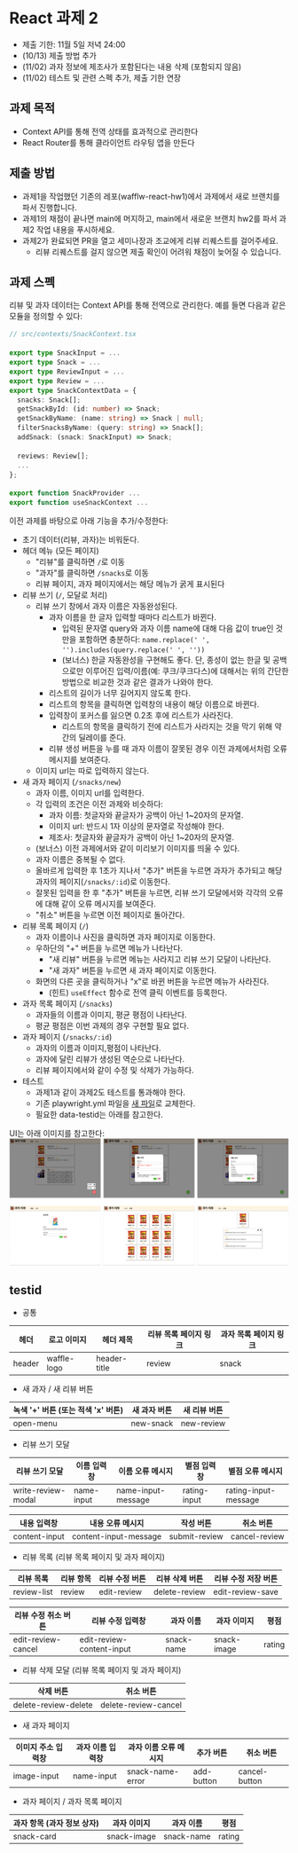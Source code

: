 # React 과제 2

- 제출 기한: 11월 5일 저녁 24:00
- (10/13) 제출 방법 추가
- (11/02) 과자 정보에 제조사가 포함된다는 내용 삭제 (포함되지 않음)
- (11/02) 테스트 및 관련 스펙 추가, 제출 기한 연장

## 과제 목적

- Context API를 통해 전역 상태를 효과적으로 관리한다
- React Router를 통해 클라이언트 라우팅 앱을 만든다

## 제출 방법

- 과제1을 작업했던 기존의 레포(wafflw-react-hw1)에서 과제에서 새로 브랜치를 파서 진행합니다.
- 과제1의 채점이 끝나면 main에 머지하고, main에서 새로운 브랜치 hw2를 파서 과제2 작업 내용을 푸시하세요.
- 과제2가 완료되면 PR을 열고 세미나장과 조교에게 리뷰 리퀘스트를 걸어주세요.
  - 리뷰 리퀘스트를 걸지 않으면 제출 확인이 어려워 채점이 늦어질 수 있습니다.

## 과제 스펙

리뷰 및 과자 데이터는 Context API를 통해 전역으로 관리한다. 예를 들면 다음과 같은 모듈을 정의할 수 있다:
```ts
// src/contexts/SnackContext.tsx

export type SnackInput = ...
export type Snack = ...
export type ReviewInput = ...
export type Review = ...
export type SnackContextData = {
  snacks: Snack[];
  getSnackById: (id: number) => Snack;
  getSnackByName: (name: string) => Snack | null;
  filterSnacksByName: (query: string) => Snack[];
  addSnack: (snack: SnackInput) => Snack;

  reviews: Review[];
  ...
};

export function SnackProvider ...
export function useSnackContext ...
```

이전 과제를 바탕으로 아래 기능을 추가/수정한다:
- 초기 데이터(리뷰, 과자)는 비워둔다.
- 헤더 메뉴 (모든 페이지)
  - "리뷰"를 클릭하면 `/`로 이동
  - "과자"를 클릭하면 `/snacks`로 이동
  - 리뷰 페이지, 과자 페이지에서는 해당 메뉴가 굵게 표시된다
- 리뷰 쓰기 (`/`, 모달로 처리)
  - 리뷰 쓰기 창에서 과자 이름은 자동완성된다.
    - 과자 이름을 한 글자 입력할 때마다 리스트가 바뀐다.
      - 입력된 문자열 query와 과자 이름 name에 대해 다음 값이 true인 것만을 포함하면 충분하다: `name.replace(' ', '').includes(query.replace(' ', ''))`
      - (보너스) 한글 자동완성을 구현해도 좋다. 단, 종성이 없는 한글 및 공백으로만 이루어진 입력/이름(예: 쿠크/쿠크다스)에 대해서는 위의 간단한 방법으로 비교한 것과 같은 결과가 나와야 한다.
    - 리스트의 길이가 너무 길어지지 않도록 한다.
    - 리스트의 항목을 클릭하면 입력창의 내용이 해당 이름으로 바뀐다.
    - 입력창이 포커스를 잃으면 0.2초 후에 리스트가 사라진다.
      - 리스트의 항목을 클릭하기 전에 리스트가 사라지는 것을 막기 위해 약간의 딜레이를 준다.
    - 리뷰 생성 버튼을 누를 때 과자 이름이 잘못된 경우 이전 과제에서처럼 오류 메시지를 보여준다.
  - 이미지 url는 따로 입력하지 않는다.
- 새 과자 페이지 (`/snacks/new`)
  - 과자 이름, 이미지 url를 입력한다.
  - 각 입력의 조건은 이전 과제와 비슷하다:
    - 과자 이름: 첫글자와 끝글자가 공백이 아닌 1~20자의 문자열.
    - 이미지 url: 반드시 1자 이상의 문자열로 작성해야 한다.
    - 제조사: 첫글자와 끝글자가 공백이 아닌 1~20자의 문자열.
  - (보너스) 이전 과제에서와 같이 미리보기 이미지를 띄울 수 있다.
  - 과자 이름은 중복될 수 없다.
  - 올바르게 입력한 후 1초가 지나서 "추가" 버튼을 누르면 과자가 추가되고 해당 과자의 페이지(`/snacks/:id`)로 이동한다.
  - 잘못된 입력을 한 후 "추가" 버튼을 누르면, 리뷰 쓰기 모달에서와 각각의 오류에 대해 같이 오류 메시지를 보여준다.
  - "취소" 버튼을 누르면 이전 페이지로 돌아간다.
- 리뷰 목록 페이지 (`/`)
  - 과자 이름이나 사진을 클릭하면 과자 페이지로 이동한다.
  - 우하단의 "+" 버튼을 누르면 메뉴가 나타난다.
    - "새 리뷰" 버튼을 누르면 메뉴는 사라지고 리뷰 쓰기 모달이 나타난다.
    - "새 과자" 버튼을 누르면 새 과자 페이지로 이동한다.
  - 화면의 다른 곳을 클릭하거나 "x"로 바뀐 버튼을 누르면 메뉴가 사라진다.
    - (힌트) `useEffect` 함수로 전역 클릭 이벤트를 등록한다.
- 과자 목록 페이지 (`/snacks`)
  - 과자들의 이름과 이미지, 평균 평점이 나타난다.
  - 평균 평점은 이번 과제의 경우 구현할 필요 없다.
- 과자 페이지 (`/snacks/:id`)
  - 과자의 이름과 이미지,평점이 나타난다.
  - 과자에 달린 리뷰가 생성된 역순으로 나타난다.
  - 리뷰 페이지에서와 같이 수정 및 삭제가 가능하다.
- 테스트
  - 과제1과 같이 과제2도 테스트를 통과해야 한다.
  - 기존 playwright.yml 파일을 [새 파일](hw-test/playwright.yml)로 교체한다.
  - 필요한 data-testid는 아래를 참고한다.

UI는 아래 이미지를 참고한다:
![](hw.png)

## testid

- 공통

| 헤더   | 로고 이미지 | 헤더 제목| 리뷰 목록 페이지 링크 | 과자 목록 페이지 링크 |
|--------|------------|----------|------------------|----------------------------|
| header | waffle-logo | header-title | review      | snack                      |

- 새 과자 / 새 리뷰 버튼

| 녹색 '+' 버튼 (또는 적색 'x' 버튼) | 새 과자 버튼 | 새 리뷰 버튼 |
|------------------------------------|--------------|--------------|
| open-menu                          | new-snack    | new-review   |

- 리뷰 쓰기 모달

| 리뷰 쓰기 모달           | 이름 입력창     | 이름 오류 메시지          | 별점 입력창       | 별점 오류 메시지            |
| ------------------ | ---------- | ------------------ | ------------ | -------------------- |
| write-review-modal | name-input | name-input-message | rating-input | rating-input-message |

| 내용 입력창        | 내용 오류 메시지             | 작성 버튼         | 취소 버튼         |
| ------------- | --------------------- | ------------- | ------------- |
| content-input | content-input-message | submit-review | cancel-review |


- 리뷰 목록 (리뷰 목록 페이지 및 과자 페이지)

| 리뷰 목록 | 리뷰 항목  | 리뷰 수정 버튼    | 리뷰 삭제 버튼      | 리뷰 수정 저장 버튼      |
| --------  | ------ | ----------- | ------------- | ---------------- |
| review-list | review | edit-review | delete-review | edit-review-save |

| 리뷰 수정 취소 버튼        | 리뷰 수정 입력창                 | 과자 이름      | 과자 이미지      | 평점     |
| ------------------ | ------------------------- | ---------- | ----------- | ------ |
| edit-review-cancel | edit-review-content-input | snack-name | snack-image | rating |

- 리뷰 삭제 모달 (리뷰 목록 페이지 및 과자 페이지)

| 삭제 버튼                | 취소 버튼                |
| -------------------- | -------------------- |
| delete-review-delete | delete-review-cancel |

- 새 과자 페이지

| 이미지 주소 입력창  | 과자 이름 입력창  | 과자 이름 오류 메시지     | 추가 버튼      | 취소 버튼         |
| ----------- | ---------- | ---------------- | ---------- | ------------- |
| image-input | name-input | snack-name-error | add-button | cancel-button |

- 과자 페이지 / 과자 목록 페이지

| 과자 항목 (과자 정보 상자) | 과자 이미지      | 과자 이름      | 평점 |
| ---------------- | ----------- | ---------- | --- |
| snack-card       | snack-image | snack-name | rating |

